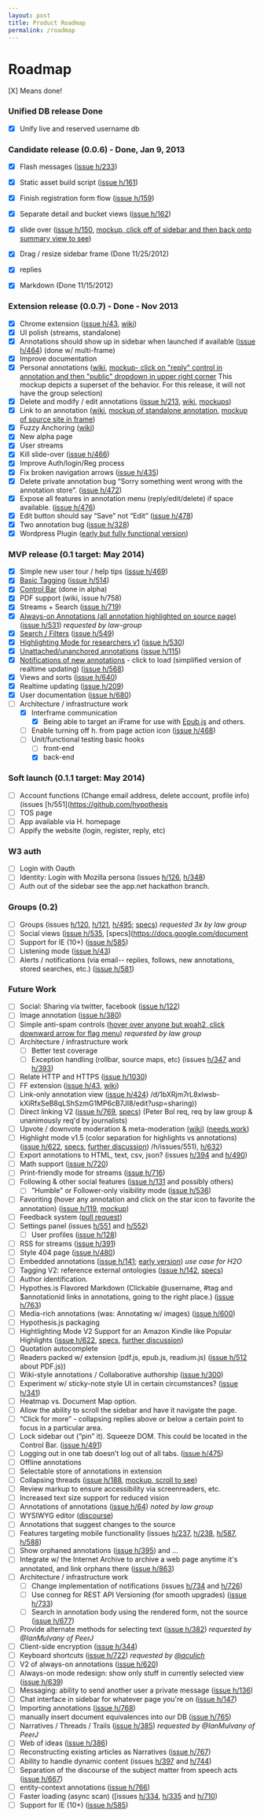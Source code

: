 ```yaml
---
layout: post
title: Product Roadmap
permalink: /roadmap
---
```

Roadmap
=======

[X] Means done!

### Unified DB release Done
- [X] Unify live and reserved username db


### Candidate release (0.0.6) - Done, Jan 9, 2013
- [X] Flash messages ([issue h/233](https://github.com/hypothesis/h/issues/233))
- [X] Static asset build script ([issue h/161](https://github.com/hypothesis/h/issues/161))
- [X] Finish registration form flow ([issue h/159](https://github.com/hypothesis/h/issues/159))
- [X] Separate detail and bucket views ([issue h/162](https://github.com/hypothesis/h/issues/162))
- [X] slide over ([issue h/150](https://github.com/hypothesis/h/issues/150), [mockup, click off of sidebar and then back onto summary view to see](http://jtremback.github.com/fakebarDos/build-cea4d78/index.html))
- [X] Drag / resize sidebar frame (Done 11/25/2012)
- [X] replies
- [X] Markdown (Done 11/15/2012)


### Extension release (0.0.7) - Done - Nov 2013
- [X] Chrome extension ([issue h/43](https://github.com/hypothesis/h/issues/43), [wiki](Browser-extension))
- [X] UI polish (streams, standalone)
- [X] Annotations should show up in sidebar when launched if available ([issue h/464](https://github.com/hypothesis/h/issues/464)) (done w/ multi-frame)
- [X] Improve documentation
- [X] Personal annotations ([wiki](visibility), [mockup- click on "reply" control in annotation and then "public" dropdown in upper right corner](http://jtremback.github.com/fakebarDos/build-cea4d78/index.html) This mockup depicts a superset of the behavior. For this release, it will not have the group selection)
- [X] Delete and modify / edit annotations ([issue h/213](https://github.com/hypothesis/h/issues/213), [wiki](Deletion-and-Editing), [mockups](http://jtremback.github.com/fakebarDos/build-82150b4/index.html))
- [X] Link to an annotation ([wiki](Linking-to-an-annotation), [mockup of standalone annotation](http://jtremback.github.com/standalone/build-a8213d8/index.html), [mockup of source site in frame](http://jtremback.github.com/hypotheFrame/build-7881d1e/index.html))
- [X] Fuzzy Anchoring ([wiki](fuzzy-anchoring))
- [X] New alpha page
- [X] User streams
- [X] Kill slide-over ([issue h/466](https://github.com/hypothesis/h/issues/466))
- [X] Improve Auth/login/Reg process
- [X] Fix broken navigation arrows ([issue h/435](https://github.com/hypothesis/h/issues/435))
- [X] Delete private annotation bug “Sorry something went wrong with the annotation store”.  ([issue h/472](https://github.com/hypothesis/h/issues/472))
- [X] Expose all features in annotation menu (reply/edit/delete) if space available. ([issue h/476](https://github.com/hypothesis/h/issues/476))
- [X] Edit button should say “Save” not “Edit” ([issue h/478](https://github.com/hypothesis/h/issues/478))
- [X] Two annotation bug ([issue h/328](https://github.com/hypothesis/h/issues/328))
- [X] Wordpress Plugin ([early but fully functional version](http://wordpress.org/plugins/hypothesis/))

### MVP release (0.1 target: May 2014)
- [X] Simple new user tour / help tips ([issue h/469](https://github.com/hypothesis/h/issues/469))
- [X] [Basic Tagging](https://docs.google.com/document/d/1hdoxJZMxf2MCwT5IwuHvrkJ3s9qXCvtJx6oEP4QB5IE/edit?usp=sharing) ([issue h/514](https://github.com/hypothesis/h/issues/514))
- [X] [Control Bar](https://docs.google.com/document/d/1meXJaS1OdkrvC4-veCE4w5o9O9pP0tHO-7PsIzHTCt0/edit?usp=sharing) (done in alpha)
- [X] PDF support (wiki, issue h/758)
- [X] Streams + Search ([issue h/719](https://github.com/hypothesis/h/issues/719))
- [X] [Always-on Annotations (all annotation highlighted on source page)](https://docs.google.com/document/d/12dqspVLnvrLSBt0-YchjsEPt7F_84C5VeT3cMh7ebjM/edit?usp=sharing)  ([issue h/531](https://github.com/hypothesis/h/issues/531)) _requested by law-group_
- [X] [Search / Filters](https://docs.google.com/document/d/1mLxjZWAd-G35_DagYv9RcpMBoXUnoXBSQjZh8eodbJQ/edit?usp=sharing) ([issue h/549](https://github.com/hypothesis/h/issues/549))
- [X] [Highlighting Mode for researchers v1](https://docs.google.com/document/d/1QSKY_Lc5et4F0pwu0d4AttxIME_E4rjaCHzuwQIgiyc/edit?usp=sharing) ([issue h/530](https://github.com/hypothesis/h/issues/530))
- [X] [Unattached/unanchored annotations](https://docs.google.com/document/d/1KG6AoTPzI4_r3K996ggqR18qi_jdoogBjLpU9ytDEjQ/edit?usp=sharing) ([issue h/115](https://github.com/hypothesis/h/issues/115))
- [X] [Notifications of new annotations](https://docs.google.com/a/hypothes.is/document/d/1gD38gLJB7uxf2NZDqbuxUF1gRzHpqLhxkqNf5IVn8As) - click to load (simplified version of realtime updating) ([issue h/568](https://github.com/hypothesis/h/issues/568))
- [X] Views and sorts ([issue h/640](https://github.com/hypothesis/h/issues/640))
- [X] Realtime updating ([issue h/209](https://github.com/hypothesis/h/issues/209))
- [X] User documentation ([issue h/680](https://github.com/hypothesis/h/issues/680))
- [ ] Architecture / infrastructure work
    - [X] Interframe communication
        - [X] Being able to target an iFrame for use with [Epub.js](https://github.com/fchasen/epub.js) and others.
    - [ ] Enable turning off h. from page action icon ([issue h/468](https://github.com/hypothesis/h/issues/468))
    - [ ] Unit/functional testing basic hooks
        - [ ] front-end
        - [X] back-end

### Soft launch (0.1.1 target: May 2014)
- [ ] Account functions (Change email address, delete account, profile info) (issues [h/551](https://github.com/hypothesis
- [ ] TOS page
- [ ] App available via H. homepage
- [ ] Appify the website (login, register, reply, etc)

### W3 auth
- [ ] Login with Oauth
- [ ] Identity: Login with Mozilla persona (issues [h/126](https://github.com/hypothesis/h/issues/126), [h/348](https://github.com/hypothesis/h/issues/348))
- [ ] Auth out of the sidebar see the app.net hackathon branch.

### Groups (0.2)
- [ ] Groups (issues [h/120](https://github.com/hypothesis/h/issues/120), [h/121](https://github.com/hypothesis/h/issues/120), [h/495](https://github.com/hypothesis/h/issues/495); [specs](https://docs.google.com/document/d/17HDaujAt5P9o5x2Yinr8jL_tZS_3Zd36VBYbpPz-bkM/edit?usp=sharing))   _requested 3x by law group_
- [ ] Social views ([issue h/535](https://github.com/hypothesis/h/issues/535), [specs](https://docs.google.com/document
- [ ] Support for IE (10+) ([issue h/585](https://github.com/hypothesis/h/issues/585))
- [ ] Listening mode ([issue h/43](https://github.com/hypothesis/h/issues/43))
- [ ] Alerts / notifications (via email-- replies, follows, new annotations, stored searches, etc.) ([issue h/581](https://github.com/hypothesis/h/issues/581))

### Future Work
- [ ] Social: Sharing via twitter, facebook ([issue h/122](https://github.com/hypothesis/h/issues/122))
- [ ] Image annotation ([issue h/380](https://github.com/hypothesis/h/issues/380))
- [ ] Simple anti-spam controls ([hover over anyone but woah2, click downward arrow for flag menu](http://jtremback.github.com/fakebarDos/build-82150b4/index.html)) _requested by law group_
- [ ] Architecture / infrastructure work
    - [ ] Better test coverage
    - [ ] Exception handling (rollbar, source maps, etc) (issues [h/347](https://github.com/hypothesis/h/issues/347) and [h/393](https://github.com/hypothesis/h/issues/393))
- [ ] Relate HTTP and HTTPS ([issue h/1030](https://github.com/hypothesis/h/issues/1030))
- [ ] FF extension ([issue h/43](https://github.com/hypothesis/h/issues/43), [wiki](Browser-extension))
- [ ] Link-only annotation view ([issue h/424](https://github.com/hypothesis/h/issues/424))
/d/1bXRjm7rL8xlwsb-kXiRfxSeB8qLShSzmG1MP6cB7JI8/edit?usp=sharing))
- [ ] Direct linking V2 ([issue h/769](https://github.com/hypothesis/h/issues/769), [specs](https://docs.google.com/a/hypothes.is/document/d/1x9e7jX3Xor6kMpU0cqD0wV8Om8Mxa2VEvH3zGBPLx3c/edit)) (Peter Bol req, req by law group & unanimously req'd by journalists)
- [ ] Upvote / downvote moderation & meta-moderation ([wiki](Matching-Metamoderators)) ([needs work](http://jtremback.github.com/actStreamMock/build-1327dbf/index.html))
- [ ] Highlight mode v1.5 (color separation for highlights vs annotations) ([issue h/622](https://github.com/hypothesis/h/issues/622), [specs](https://docs.google.com/document/d/1QSKY_Lc5et4F0pwu0d4AttxIME_E4rjaCHzuwQIgiyc/edit), [further discussion](https://docs.google.com/document/d/1kRVMVI1Pt2YdlDMfT3WESxa3rL7YqZj0xsHHG23GhHU/edit))
/h/issues/551), [h/632](https://github.com/hypothesis/h/issues/632))
- [ ] Export annotations to HTML, text, csv, json? (issues [h/394](https://github.com/hypothesis/h/issues/394) and [h/490](https://github.com/hypothesis/h/issues/490))
- [ ] Math support ([issue h/720](https://github.com/hypothesis/h/issues/720))
- [ ] Print-friendly mode for streams ([issue h/716](https://github.com/hypothesis/h/issues/716))
- [ ] Following & other social features ([issue h/131](https://github.com/hypothesis/h/issues/131) and possibly others)
    - [ ] "Humble" or Follower-only visibility mode ([issue h/536](https://github.com/hypothesis/h/issues/536))
- [ ] Favoriting (hover any annotation and click on the star icon to favorite the annotation) ([issue h/119](https://github.com/hypothesis/h/issues/119), [mockup](http://jtremback.github.com/fakebarDos/build-82150b4/index.html))
- [ ] Feedback system ([pull request](https://github.com/hypothesis/h/pull/759))
- [ ] Settings panel (issues [h/551](https://github.com/hypothesis/h/issues/551) and [h/552](https://github.com/hypothesis/h/issues/552))
    - [ ] User profiles ([issue h/128](https://github.com/hypothesis/h/issues/128))
- [ ] RSS for streams ([issue h/391](https://github.com/hypothesis/h/issues/391))
- [ ] Style 404 page ([issue h/480](https://github.com/hypothesis/h/issues/480))
- [ ] Embedded annotations ([issue h/141](https://github.com/hypothesis/h/issues/141); [early version](http://hypothes.is/blog/embedded-annotations)) _use case for H2O_
- [ ] Tagging V2: reference external ontologies ([issue h/142](https://github.com/hypothesis/h/issues/142), [specs](https://docs.google.com/document/d/1hdoxJZMxf2MCwT5IwuHvrkJ3s9qXCvtJx6oEP4QB5IE/edit))
- [ ] Author identification.
- [ ] Hypothes.is Flavored Markdown (Clickable @username, #tag and $annotationid links in annotations, going to the right place.) ([issue h/763](https://github.com/hypothesis/h/issues/763))
- [ ] Media-rich annotations (was: Annotating w/ images) ([issue h/600](https://github.com/hypothesis/h/issues/600))
- [ ] Hypothesis.js packaging
- [ ] Hightlighting Mode V2 Support for an Amazon Kindle like Popular Highlights ([issue h/622](https://github.com/hypothesis/h/issues/622), [specs](https://docs.google.com/document/d/1QSKY_Lc5et4F0pwu0d4AttxIME_E4rjaCHzuwQIgiyc/edit), [further discussion](https://docs.google.com/document/d/1kRVMVI1Pt2YdlDMfT3WESxa3rL7YqZj0xsHHG23GhHU/edit))
- [ ] Quotation autocomplete
- [ ] Readers packed w/ extension (pdf.js, epub.js, readium.js) ([issue h/512](https://github.com/hypothesis/h/issues/512) about PDF.js))
- [ ] Wiki-style annotations / Collaborative authorship ([issue h/300](https://github.com/hypothesis/h/issues/300))
- [ ] Experiment w/ sticky-note style UI in certain circumstances? ([issue h/341](https://github.com/hypothesis/h/issues/341))
- [ ] Heatmap vs. Document Map option.
- [ ] Allow the ability to scroll the sidebar and have it navigate the page.
- [ ] “Click for more” - collapsing replies above or below a certain point to focus in a particular area.
- [ ] Lock sidebar out (“pin” it).  Squeeze DOM.  This could be located in the Control Bar. ([issue h/491](https://github.com/hypothesis/h/issues/491))
- [ ] Logging out in one tab doesn’t log out of all tabs. ([issue h/475](https://github.com/hypothesis/h/issues/475))
- [ ] Offline annotations
- [ ] Selectable store of annotations in extension
- [ ] Collapsing threads ([issue h/188](https://github.com/hypothesis/h/issues/188), [mockup, scroll to see](http://jtremback.github.com/fakebarUno/build-e7f7897/index.html))
- [ ] Review markup to ensure accessibility via screenreaders, etc.
- [ ] Increased text size support for reduced vision
- [ ] Annotations of annotations ([issue h/64](https://github.com/hypothesis/h/issues/64)) _noted by law group_
- [ ] WYSIWYG editor ([discourse](https://github.com/discourse/discourse/blob/master/app/assets/javascripts/external/Markdown.Editor.js))
- [ ] Annotations that suggest changes to the source
- [ ] Features targeting mobile functionality (issues [h/237](https://github.com/hypothesis/h/issues/237), [h/238](https://github.com/hypothesis/h/issues/238), [h/587](https://github.com/hypothesis/h/issues/587), [h/588](https://github.com/hypothesis/h/issues/588))
- [ ] Show orphaned annotations ([issue h/395](https://github.com/hypothesis/h/issues/395)) and ...
- [ ] Integrate w/ the Internet Archive to archive a web page anytime it's annotated, and link orphans there ([issue h/863](https://github.com/hypothesis/h/issues/863))
- [ ] Architecture / infrastructure work
    - [ ] Change implementation of notifications (issues [h/734](https://github.com/hypothesis/h/issues/734) and [h/726](https://github.com/hypothesis/h/issues/726))
    - [ ] Use conneg for REST API Versioning (for smooth upgrades) ([issue h/733](https://github.com/hypothesis/h/issues/733))
    - [ ] Search in annotation body using the rendered form, not the source ([issue h/677](https://github.com/hypothesis/h/issues/677))
- [ ] Provide alternate methods for selecting text ([issue h/382](https://github.com/hypothesis/h/issues/382)) _requested by @IanMulvany of PeerJ_
- [ ] Client-side encryption ([issue h/344](https://github.com/hypothesis/h/issues/344))
- [ ] Keyboard shortcuts ([issue h/722](https://github.com/hypothesis/h/issues/722)) _requested by [@aculich](https://github.com/aculich)_
- [ ] V2 of always-on annotations ([issue h/620](https://github.com/hypothesis/h/issues/620))
- [ ] Always-on mode redesign: show only stuff in currently selected view ([issue h/639](https://github.com/hypothesis/h/issues/639))
- [ ] Messaging: ability to send another user a private message ([issue h/136](https://github.com/hypothesis/h/issues/136))
- [ ] Chat interface in sidebar for whatever page you're on ([issue h/147](https://github.com/hypothesis/h/issues/147))
- [ ] Importing annotations ([issue h/768](https://github.com/hypothesis/h/issues/768))
- [ ] manually insert document equivalences into our DB ([issue h/765](https://github.com/hypothesis/h/issues/765))
- [ ] Narratives / Threads / Trails ([issue h/385](https://github.com/hypothesis/h/issues/385)) _requested by @IanMulvany of PeerJ_
- [ ] Web of ideas ([issue h/386](https://github.com/hypothesis/h/issues/386))
- [ ] Reconstructing existing articles as Narratives ([issue h/767](https://github.com/hypothesis/h/issues/767))
- [ ] Ability to handle dynamic content (issues [h/397](https://github.com/hypothesis/h/issues/397) and [h/744](https://github.com/hypothesis/h/issues/744))
- [ ] Separation of the discourse of the subject matter from speech acts ([issue h/667](https://github.com/hypothesis/h/issues/667))
- [ ] entity-context annotations ([issue h/766](https://github.com/hypothesis/h/issues/766]))
- [ ] Faster loading (async scan) ([issues [h/334](https://github.com/hypothesis/h/issues/334), [h/335](https://github.com/hypothesis/h/issues/335) and [h/710](https://github.com/hypothesis/h/issues/710))
- [ ] Support for IE (10+) ([issue h/585](https://github.com/hypothesis/h/issues/585))
